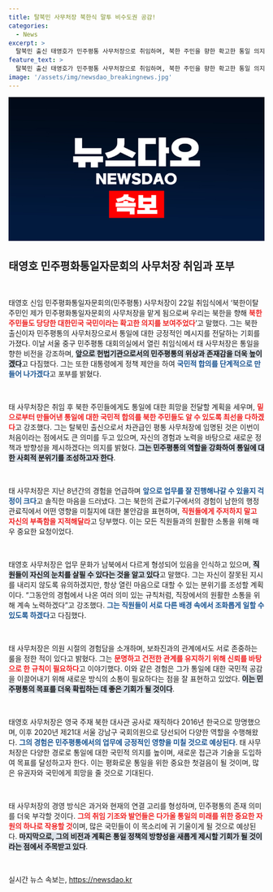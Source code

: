 ```yaml
---
title: 탈북민 사무처장 북한식 말투 비수도권 공감!
categories:
  - News
excerpt: >
  탈북민 출신 태영호가 민주평통 사무처장으로 취임하며, 북한 주민을 향한 확고한 통일 의지를 강조했다. 그는 선출직 이후 처음 행정 관료직이라며 업무 문화 적응에 대한 걱정을 털어놓았다. 클릭하여 그의 자세한 취임 소감을 확인해보세요!
feature_text: >
  탈북민 출신 태영호가 민주평통 사무처장으로 취임하며, 북한 주민을 향한 확고한 통일 의지를 강조했다. 그는 선출직 이후 처음 행정 관료직이라며 업무 문화 적응에 대한 걱정을 털어놓았다. 클릭하여 그의 자세한 취임 소감을 확인해보세요!
image: '/assets/img/newsdao_breakingnews.jpg'
---
```


<p><img src="/assets/img/newsdao_breakingnews.jpg" alt="cryptoinkorea 속보" /></p>

<h2 data-ke-size="size26">태영호 민주평화통일자문회의 사무처장 취임과 포부</h2>

<p data-ke-size="size16">&nbsp;</p>

<p>태영호 신임 민주평화통일자문회의(민주평통) 사무처장이 22일 취임식에서 ‘북한이탈주민인 제가 민주평화통일자문회의 사무처장을 맡게 됨으로써 우리는 북한을 향해 <b><span style="color: #ee2323;">북한 주민들도 당당한 대한민국 국민이라는 확고한 의지를 보여주었다</span></b>’고 말했다. 그는 북한 출신이자 민주평통의 사무처장으로서 통일에 대한 긍정적인 메시지를 전달하는 기회를 가졌다. 이날 서울 중구 민주평통 대회의실에서 열린 취임식에서 태 사무처장은 통일을 향한 비전을 강조하며, <b><span style="background-color: #21538527;">앞으로 헌법기관으로서의 민주평통의 위상과 존재감을 더욱 높이겠다</span></b>고 다짐했다. 그는 또한 대통령에게 정책 제안을 하여 <b><span style="color: #1a5490;">국민적 합의를 단계적으로 만들어 나가겠다</span></b>고 포부를 밝혔다.</p></p>

<p data-ke-size="size16">&nbsp;</p>

<p>태 사무처장은 취임 후 북한 주민들에게도 통일에 대한 희망을 전달할 계획을 세우며, <b><span style="color: #ee2323;">밑으로부터 만들어낸 통일에 대한 국민적 합의를 북한 주민들도 알 수 있도록 최선을 다하겠다</span></b>고 강조했다. 그는 탈북민 출신으로서 차관급인 평통 사무처장에 임명된 것은 이번이 처음이라는 점에서도 큰 의미를 두고 있으며, 자신의 경험과 노력을 바탕으로 새로운 정책과 방향성을 제시하겠다는 의지를 밝혔다. <b><span style="background-color: #21538527;">그는 민주평통의 역할을 강화하여 통일에 대한 사회적 분위기를 조성하고자 한다</span></b>.</p></p>

<p data-ke-size="size16">&nbsp;</p>

<p>태 사무처장은 지난 8년간의 경험을 언급하며 <b><span style="color: #1a5490;">앞으로 업무를 잘 진행해나갈 수 있을지 걱정이 크다</span></b>고 솔직한 마음을 드러냈다. 그는 북한의 관료기구에서의 경험이 남한의 행정 관료직에서 어떤 영향을 미칠지에 대한 불안감을 표현하며, <b><span style="color: #ee2323;">직원들에게 주저하지 말고 자신의 부족함을 지적해달라</span></b>고 당부했다. 이는 모든 직원들과의 원활한 소통을 위해 매우 중요한 요청이었다.</p></p>

<p data-ke-size="size16">&nbsp;</p>

<p>태영호 사무처장은 업무 문화가 남북에서 다르게 형성되어 있음을 인식하고 있으며, <b><span style="background-color: #21538527;">직원들이 자신의 눈치를 살필 수 있다는 것을 알고 있다</span></b>고 말했다. 그는 자신이 잘못된 지시를 내리지 않도록 유의하겠지만, 항상 열린 마음으로 대할 수 있는 분위기를 조성할 계획이다. “그동안의 경험에서 나온 여러 의미 있는 규칙처럼, 직장에서의 원활한 소통을 위해 계속 노력하겠다”고 강조했다. <b><span style="color: #1a5490;">그는 직원들이 서로 다른 배경 속에서 조화롭게 일할 수 있도록 하겠다</span></b>고 다짐했다.</p></p>

<p data-ke-size="size16">&nbsp;</p>

<p>태 사무처장은 의원 시절의 경험담을 소개하며, 보좌진과의 관계에서도 서로 존중하는 룰을 정한 적이 있다고 밝혔다. 그는 <b><span style="color: #ee2323;">문명하고 건전한 관계를 유지하기 위해 신뢰를 바탕으로 한 규칙이 필요하다</span></b>고 이야기했다. 이와 같은 경험은 그가 통일에 대한 국민적 공감을 이끌어내기 위해 새로운 방식의 소통이 필요하다는 점을 잘 표현하고 있었다. <b><span style="background-color: #21538527;">이는 민주평통의 목표를 더욱 확립하는 데 좋은 기회가 될 것이다</span></b>.</p></p>

<p data-ke-size="size16">&nbsp;</p>

<p>태영호 사무처장은 영국 주재 북한 대사관 공사로 재직하다 2016년 한국으로 망명했으며, 이후 2020년 제21대 서울 강남구 국회의원으로 당선되어 다양한 역할을 수행해왔다. <b><span style="color: #1a5490;">그의 경험은 민주평통에서의 업무에 긍정적인 영향을 미칠 것으로 예상된다</span></b>. 태 사무처장은 다양한 경로로 통일에 대한 국민적 의지를 높이며, 새로운 접근과 기술을 도입하여 목표를 달성하고자 한다. 이는 평화로운 통일을 위한 중요한 첫걸음이 될 것이며, 많은 유권자와 국민에게 희망을 줄 것으로 기대된다.</p></p>

<p data-ke-size="size16">&nbsp;</p>

<p>태 사무처장의 경영 방식은 과거와 현재의 연결 고리를 형성하며, 민주평통의 존재 의미를 더욱 부각할 것이다. <b><span style="color: #ee2323;">그의 취임 기조와 발언들은 다가올 통일의 미래를 위한 중요한 자원의 하나로 작용할 것</span></b>이며, 많은 국민들이 이 목소리에 귀 기울이게 될 것으로 예상된다. <b><span style="background-color: #21538527;">마지막으로, 그의 비전과 계획은 통일 정책의 방향성을 새롭게 제시할 기회가 될 것이라는 점에서 주목받고 있다</span></b>.</p></p>

<p data-ke-size="size16">&nbsp;</p>
실시간 뉴스 속보는, <a href="https://newsdao.kr" rel="dofollow">https://newsdao.kr</a>


